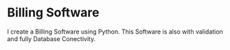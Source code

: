 # Billing Software
I create a Billing Software using Python.
This Software is also with validation and fully Database Conectivity.
